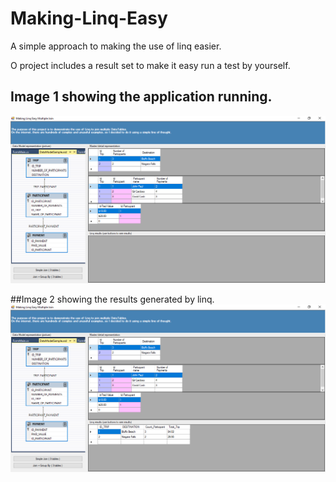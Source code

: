 # Making-Linq-Easy
A simple approach to making the use of linq easier.



O project includes a result set to make it easy run a test by yourself.

## Image 1 showing the application running.
<img src="https://github.com/gildasiocardoso/Making-Linq-Easy/blob/master/screenshot1.png">

##Image 2 showing the results generated by linq.
<img src="https://github.com/gildasiocardoso/Making-Linq-Easy/blob/master/screenshot2.png">

